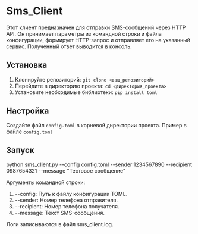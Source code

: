 # Sms_Client
Этот клиент предназначен для отправки SMS-сообщений через HTTP API. Он принимает параметры из командной строки и файла конфигурации, формирует HTTP-запрос и отправляет его на указанный сервис. Полученный ответ выводится в консоль.

## Установка
1.  Клонируйте репозиторий: `git clone <ваш_репозиторий>`
2.  Перейдите в директорию проекта: `cd <директория_проекта>`
3.  Установите необходимые библиотеки: `pip install toml`

## Настройка
Создайте файл `config.toml` в корневой директории проекта. Пример в файле `config.toml`

## Запуск
python sms_client.py --config config.toml --sender 1234567890 --recipient 0987654321 --message "Тестовое сообщение"

Аргументы командной строки:
1. --config: Путь к файлу конфигурации TOML.
2. --sender: Номер телефона отправителя.
3. --recipient: Номер телефона получателя.
4. --message: Текст SMS-сообщения.

Логи записываются в файл sms_client.log.

